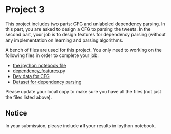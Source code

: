 # Project 3 #

This project includes two parts: CFG and unlabeled dependency parsing. In this part, you are asked to design a CFG to parsing the tweets. In the second part, your job is to design features for dependency parsing (without any implementation on learning and parsing algorithms. 

A bench of files are used for this project. You only need to working on the following files in order to complete your job:

- [the ipython notebook file](Project3-Problem-Set.ipynb)
- [dependency_features.py](parsing/dependency_features.py)
- [Dev data for CFG](oct27.train)
- [Dataset for dependency parsing](data/deppars/)

Please update your local copy to make sure you have all the files (not just the files listed above).

## Notice ##

In your submission, please include **all** your results in ipython notebook. 